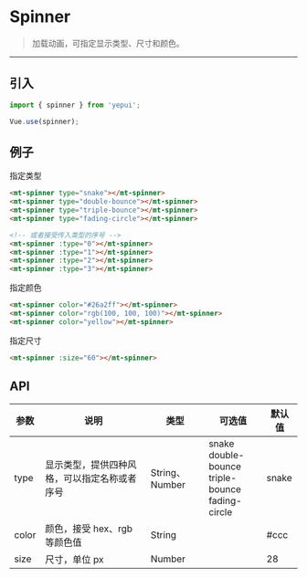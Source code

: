 # Spinner

> 加载动画，可指定显示类型、尺寸和颜色。

-----------

## 引入

```javascript
import { spinner } from 'yepui';

Vue.use(spinner);
```

## 例子

指定类型
```html
<mt-spinner type="snake"></mt-spinner>
<mt-spinner type="double-bounce"></mt-spinner>
<mt-spinner type="triple-bounce"></mt-spinner>
<mt-spinner type="fading-circle"></mt-spinner>

<!-- 或者接受传入类型的序号 -->
<mt-spinner :type="0"></mt-spinner>
<mt-spinner :type="1"></mt-spinner>
<mt-spinner :type="2"></mt-spinner>
<mt-spinner :type="3"></mt-spinner>
```

指定颜色
```html
<mt-spinner color="#26a2ff"></mt-spinner>
<mt-spinner color="rgb(100, 100, 100)"></mt-spinner>
<mt-spinner color="yellow"></mt-spinner>
```

指定尺寸
```html
<mt-spinner :size="60"></mt-spinner>
```


## API
| 参数 | 说明 | 类型 | 可选值 | 默认值 |
|------|-------|---------|-------|--------|
| type | 显示类型，提供四种风格，可以指定名称或者序号 | String、Number| snake <br> double-bounce <br> triple-bounce <br> fading-circle | snake |
| color | 颜色，接受 hex、rgb 等颜色值 | String | | #ccc |
| size | 尺寸，单位 px | Number || 28 |
